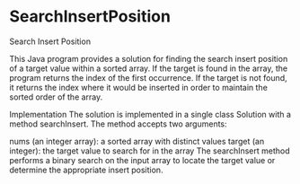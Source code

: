 # SearchInsertPosition
Search Insert Position

This Java program provides a solution for finding the search insert position of a target value within a sorted array. If the target is found in the array, the program returns the index of the first occurrence. If the target is not found, it returns the index where it would be inserted in order to maintain the sorted order of the array.

Implementation
The solution is implemented in a single class Solution with a method searchInsert. The method accepts two arguments:

nums (an integer array): a sorted array with distinct values
target (an integer): the target value to search for in the array
The searchInsert method performs a binary search on the input array to locate the target value or determine the appropriate insert position.
